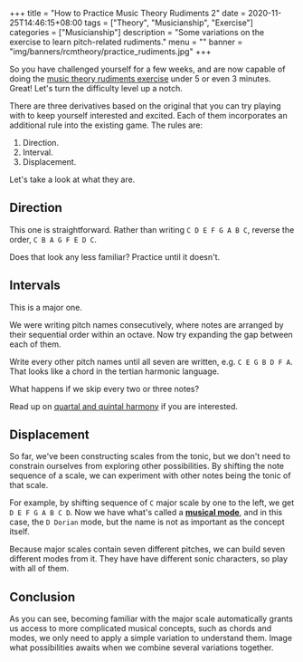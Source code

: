 +++
title = "How to Practice Music Theory Rudiments 2"
date = 2020-11-25T14:46:15+08:00
tags = ["Theory", "Musicianship", "Exercise"]
categories = ["Musicianship"]
description = "Some variations on the exercise to learn pitch-related rudiments."
menu = ""
banner = "img/banners/rcmtheory/practice_rudiments.jpg"
+++

So you have challenged yourself for a few weeks, and are now capable of doing the [music theory rudiments exercise](./how-to-practice-music-theory-rudiments) under 5 or even 3 minutes.
Great!
Let's turn the difficulty level up a notch.

There are three derivatives based on the original that you can try playing with to keep yourself interested and excited.
Each of them incorporates an additional rule into the existing game.
The rules are:

1. Direction.
2. Interval.
3. Displacement.

Let's take a look at what they are.

## Direction

This one is straightforward.
Rather than writing `C D E F G A B C`, reverse the order, `C B A G F E D C`.

Does that look any less familiar?
Practice until it doesn't.

## Intervals

This is a major one.

We were writing pitch names consecutively, where notes are arranged by their sequential order within an octave.
Now try expanding the gap between each of them.

Write every other pitch names until all seven are written, e.g. `C E G B D F A`.
That looks like a chord in the tertian harmonic language.

What happens if we skip every two or three notes?

Read up on [quartal and quintal harmony](https://en.wikipedia.org/wiki/Quartal_and_quintal_harmony) if you are interested.

## Displacement

So far, we've been constructing scales from the tonic, but we don't need to constrain ourselves from exploring other possibilities.
By shifting the note sequence of a scale, we can experiment with other notes being the tonic of that scale.

For example, by shifting sequence of `C` major scale by one to the left, we get `D E F G A B C D`.
Now we have what's called a [**musical mode**](https://en.wikipedia.org/wiki/Musical_mode), and in this case, the `D Dorian` mode, but the name is not as important as the concept itself.

Because major scales contain seven different pitches, we can build seven different modes from it.
They have have different sonic characters, so play with all of them.

## Conclusion

As you can see, becoming familiar with the major scale automatically grants us access to more complicated musical concepts, such as chords and modes,  we only need to apply a simple variation to understand them.
Image what possibilities awaits when we combine several variations together.
